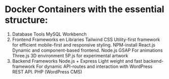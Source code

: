 # Docker Containers with the essential structure:

1. Database Tools
   MySQL Workbench
2. Frontend Frameworks en Libraries
   Tailwind CSS
   Utility-first framework for efficient mobile-first and responsive styling.
   NPM-install
   React.js Dynamic and component-based frontend.
   Node.js
   GSAP For animations
   Three.js 3D environment
   5P.js for experimental artwork
3. Backend Frameworks
   Node.js + Express Light weight and fast backend-framework
   For dynamic API-routes and interaction with WordPress REST API.
   PHP (WordPress CMS)
